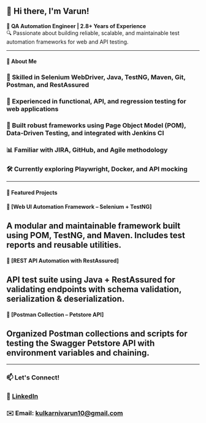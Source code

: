 ## 👋 Hi there, I'm Varun!

**🎯 QA Automation Engineer | 2.8+ Years of Experience**  
🔍 Passionate about building reliable, scalable, and maintainable test automation frameworks for web and API testing.

---

#### 💼 About Me
### 🔧 Skilled in **Selenium WebDriver**, **Java**, **TestNG**, **Maven**, **Git**, **Postman**, and **RestAssured**
### 🧪 Experienced in **functional**, **API**, and **regression testing** for web applications
### 🚀 Built robust frameworks using **Page Object Model (POM)**, **Data-Driven Testing**, and integrated with **Jenkins CI**
### 📊 Familiar with **JIRA**, **GitHub**, and Agile methodology
### 🛠️ Currently exploring **Playwright**, **Docker**, and **API mocking**

---

#### 📂 Featured Projects

#### 🔹 [Web UI Automation Framework – Selenium + TestNG]
## A modular and maintainable framework built using POM, TestNG, and Maven. Includes test reports and reusable utilities.

#### 🔹 [REST API Automation with RestAssured]
## API test suite using Java + RestAssured for validating endpoints with schema validation, serialization & deserialization.

#### 🔹 [Postman Collection – Petstore API]
## Organized Postman collections and scripts for testing the Swagger Petstore API with environment variables and chaining.

---

### 📫 Let's Connect!
### 💼 [LinkedIn](https://www.linkedin.com/in/varunmk17/)
### ✉️ Email: kulkarnivarun10@gmail.com

